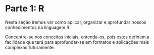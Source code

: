 # Parte 1: R

Nesta seção iremos ver como aplicar, organizar e aprofundar nossos conhecimentos na linguagem R.

Concentre-se nos conceitos iniciais, entenda-os, pois estes definem a facilidade que terá para aprofundar-se em formatos e aplicações mais complexas futuramente.